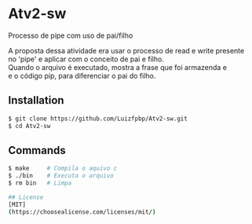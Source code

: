 # Atv2-sw
Processo de pipe com uso de pai/filho <br/>

A proposta dessa atividade era usar o processo de read e write presente <br/>
no 'pipe' e aplicar com o conceito de pai e filho.<br/>
Quando o arquivo é executado, mostra a frase que foi armazenda e <br/>
e o código pip, para diferenciar o pai do filho.<br/>

## Installation
```bash
$ git clone https://github.com/Luizfpbp/Atv2-sw.git
$ cd Atv2-sw
```


## Commands
```bash
$ make     # Compila o aquivo c
$ ./bin    # Executa o arquivo
$ rm bin   # Limpa

## License
[MIT]
(https://choosealicense.com/licenses/mit/)
